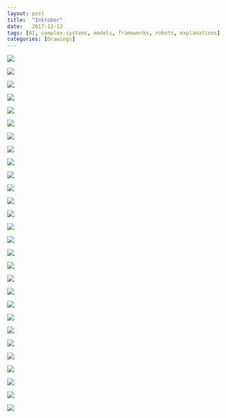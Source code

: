 ```yaml
---
layout: post
title:  "Inktober"
date:   2017-12-12 
tags: [AI, complex-systems, models, frameworks, robots, explanations]
categories: [Drawings]	
---
```


<p><img src="https://s3-us-west-1.amazonaws.com/actionitem/Data/Inktober/AI_1.jpg" class="rotatified"/></p>
<p><img src="https://s3-us-west-1.amazonaws.com/actionitem/Data/Inktober/AI_2.jpg" class="rotatified"/></p>

<p><img src="https://s3-us-west-1.amazonaws.com/actionitem/Data/Inktober/AI_3.jpg" class="rotatified"/></p>

<p><img src="https://s3-us-west-1.amazonaws.com/actionitem/Data/Inktober/AI_4.jpg" class="rotatified"/></p>

<p><img src="https://s3-us-west-1.amazonaws.com/actionitem/Data/Inktober/AI_5.jpg" class="rotatified"/></p>

<p><img src="https://s3-us-west-1.amazonaws.com/actionitem/Data/Inktober/AI_6.jpg" class="rotatified"/></p>

<p><img src="https://s3-us-west-1.amazonaws.com/actionitem/Data/Inktober/AI_7.jpg" class="rotatified"/></p>

<p><img src="https://s3-us-west-1.amazonaws.com/actionitem/Data/Inktober/AI_8.jpg" class="rotatified"/></p>

<p><img src="https://s3-us-west-1.amazonaws.com/actionitem/Data/Inktober/AI_9.jpg" class="rotatified"/></p>

<p><img src="https://s3-us-west-1.amazonaws.com/actionitem/Data/Inktober/AI_10.jpg" class="rotatified"/></p>

<p><img src="https://s3-us-west-1.amazonaws.com/actionitem/Data/Inktober/Counterfactuals.jpg" class="rotatified"/></p>

<p><img src="https://s3-us-west-1.amazonaws.com/actionitem/Data/Inktober/Nutrition.jpg" class="rotatified"/></p>

<p><img src="https://s3-us-west-1.amazonaws.com/actionitem/Data/Inktober/all_the_rs.jpg" /></p>

<p><img src="https://s3-us-west-1.amazonaws.com/actionitem/Data/Inktober/big_data.jpg" class="rotatified"/></p>

<p><img src="https://s3-us-west-1.amazonaws.com/actionitem/Data/Inktober/bike_commuting.jpg" /></p>

<p><img src="https://s3-us-west-1.amazonaws.com/actionitem/Data/Inktober/blockchain.jpg" class="rotatified"/></p>


<p><img src="https://s3-us-west-1.amazonaws.com/actionitem/Data/Inktober/chaotic_systems.jpg" class="rotatified"/></p>


<p><img src="https://s3-us-west-1.amazonaws.com/actionitem/Data/Inktober/complex_systems.jpg" class="rotatified"/></p>


<p><img src="https://s3-us-west-1.amazonaws.com/actionitem/Data/Inktober/demo_literacy.jpg" class="rotatified"/></p>

<p><img src="https://s3-us-west-1.amazonaws.com/actionitem/Data/Inktober/hard_vs_Hard.jpg" /></p>

<p><img src="https://s3-us-west-1.amazonaws.com/actionitem/Data/Inktober/how_ar_works.jpg" class="rotatified"/></p>

<p><img src="https://s3-us-west-1.amazonaws.com/actionitem/Data/Inktober/mental_models.jpg" /></p>

<p><img src="https://s3-us-west-1.amazonaws.com/actionitem/Data/Inktober/models.jpg" class="rotatified"/></p>

<p><img src="https://s3-us-west-1.amazonaws.com/actionitem/Data/Inktober/simulation.jpg" class="rotatified"/></p>

<p><img src="https://s3-us-west-1.amazonaws.com/actionitem/Data/Inktober/space_robots_1.jpg" class="rotatified"/></p>

<p><img src="https://s3-us-west-1.amazonaws.com/actionitem/Data/Inktober/space_robots_2.jpg" class="rotatified"/></p>

<p><img src="https://s3-us-west-1.amazonaws.com/actionitem/Data/Inktober/systems.jpg" class="rotatified"/></p>

<p><img src="https://s3-us-west-1.amazonaws.com/actionitem/Data/Inktober/workout.jpg" /></p>

